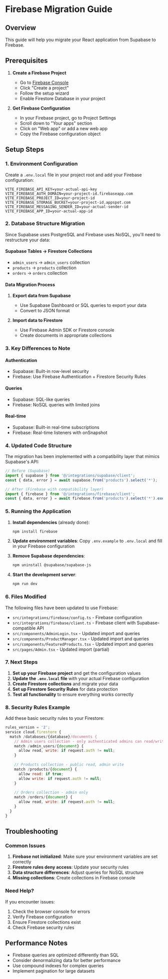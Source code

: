 # Firebase Migration Guide

## Overview
This guide will help you migrate your React application from Supabase to Firebase.

## Prerequisites

1. **Create a Firebase Project**
   - Go to [Firebase Console](https://console.firebase.google.com/)
   - Click "Create a project"
   - Follow the setup wizard
   - Enable Firestore Database in your project

2. **Get Firebase Configuration**
   - In your Firebase project, go to Project Settings
   - Scroll down to "Your apps" section
   - Click on "Web app" or add a new web app
   - Copy the Firebase configuration object

## Setup Steps

### 1. Environment Configuration

Create a `.env.local` file in your project root and add your Firebase configuration:

```env
VITE_FIREBASE_API_KEY=your-actual-api-key
VITE_FIREBASE_AUTH_DOMAIN=your-project-id.firebaseapp.com
VITE_FIREBASE_PROJECT_ID=your-project-id
VITE_FIREBASE_STORAGE_BUCKET=your-project-id.appspot.com
VITE_FIREBASE_MESSAGING_SENDER_ID=your-actual-sender-id
VITE_FIREBASE_APP_ID=your-actual-app-id
```

### 2. Database Structure Migration

Since Supabase uses PostgreSQL and Firebase uses NoSQL, you'll need to restructure your data:

#### Supabase Tables → Firestore Collections

- `admin_users` → `admin_users` collection
- `products` → `products` collection  
- `orders` → `orders` collection

#### Data Migration Process

1. **Export data from Supabase**
   - Use Supabase Dashboard or SQL queries to export your data
   - Convert to JSON format

2. **Import data to Firestore**
   - Use Firebase Admin SDK or Firestore console
   - Create documents in appropriate collections

### 3. Key Differences to Note

#### Authentication
- Supabase: Built-in row-level security
- Firebase: Use Firebase Authentication + Firestore Security Rules

#### Queries
- Supabase: SQL-like queries
- Firebase: NoSQL queries with limited joins

#### Real-time
- Supabase: Built-in real-time subscriptions
- Firebase: Real-time listeners with onSnapshot

### 4. Updated Code Structure

The migration has been implemented with a compatibility layer that mimics Supabase's API:

```typescript
// Before (Supabase)
import { supabase } from '@/integrations/supabase/client';
const { data, error } = await supabase.from('products').select('*');

// After (Firebase with compatibility layer)
import { firebase } from '@/integrations/firebase/client';
const { data, error } = await firebase.from('products').select('*').execute();
```

### 5. Running the Application

1. **Install dependencies** (already done):
   ```bash
   npm install firebase
   ```

2. **Update environment variables**:
   Copy `.env.example` to `.env.local` and fill in your Firebase configuration

3. **Remove Supabase dependencies**:
   ```bash
   npm uninstall @supabase/supabase-js
   ```

4. **Start the development server**:
   ```bash
   npm run dev
   ```

### 6. Files Modified

The following files have been updated to use Firebase:

- `src/integrations/firebase/config.ts` - Firebase configuration
- `src/integrations/firebase/client.ts` - Firebase client with Supabase-compatible API
- `src/components/AdminLogin.tsx` - Updated import and queries
- `src/components/ProductManager.tsx` - Updated import and queries  
- `src/components/FeaturedProducts.tsx` - Updated import and queries
- `src/pages/Admin.tsx` - Updated import (partial)

### 7. Next Steps

1. **Set up your Firebase project** and get the configuration values
2. **Update the `.env.local` file** with your actual Firebase configuration
3. **Create Firestore collections** and migrate your data
4. **Set up Firestore Security Rules** for data protection
5. **Test all functionality** to ensure everything works correctly

### 8. Security Rules Example

Add these basic security rules to your Firestore:

```javascript
rules_version = '2';
service cloud.firestore {
  match /databases/{database}/documents {
    // Admin users collection - only authenticated admins can read/write
    match /admin_users/{document} {
      allow read, write: if request.auth != null;
    }
    
    // Products collection - public read, admin write
    match /products/{document} {
      allow read: if true;
      allow write: if request.auth != null;
    }
    
    // Orders collection - admin only
    match /orders/{document} {
      allow read, write: if request.auth != null;
    }
  }
}
```

## Troubleshooting

### Common Issues

1. **Firebase not initialized**: Make sure your environment variables are set correctly
2. **Firestore rules deny access**: Update your security rules
3. **Data structure differences**: Adjust queries for NoSQL structure
4. **Missing collections**: Create collections in Firebase console

### Need Help?

If you encounter issues:
1. Check the browser console for errors
2. Verify Firebase configuration
3. Ensure Firestore collections exist
4. Check Firebase security rules

## Performance Notes

- Firebase queries are optimized differently than SQL
- Consider denormalizing data for better performance
- Use compound indexes for complex queries
- Implement pagination for large datasets
